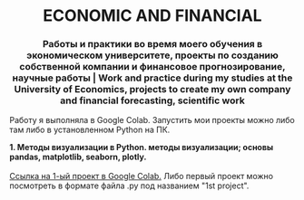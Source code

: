 <h1 align="center"> ECONOMIC AND FINANCIAL</h1>

<h3 align="center"> Работы и практики во время моего обучения в экономическом университете, проекты по созданию собственной компании и финансовое прогнозирование, научные работы | Work and practice during my studies at the University of Economics, projects to create my own company and financial forecasting, scientific work </h3> 

Работу я выполняла в Google Colab. Запустить мои проекты можно либо там либо в установленном Python на ПК.<br>

**1. Методы визуализации в Python. методы визуализации; основы pandas, matplotlib, seaborn, plotly.** <br>
<br>
<a href="https://colab.research.google.com/drive/1Hxesy4huzxYqP3ImR_WgcHa1A5AectMz?usp=sharing">Ссылка на 1-ый проект в Google Colab.</a> Либо первый проект можно посмотреть в формате файла .py под названием "1st project".<br>
